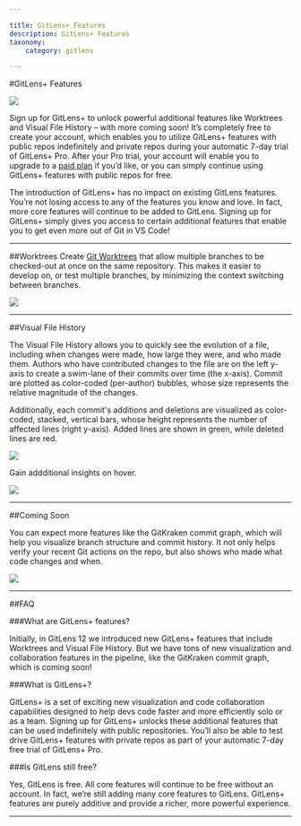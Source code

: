 ```yaml
---

title: GitLens+ Features
description: GitLens+ Features
taxonomy:
    category: gitlens

---
```



#GitLens+ Features

<img src="/img/documentation/gitlens/gl-graphic-image.png" class="img-bordered img-responsive center">


Sign up for GitLens+ to unlock powerful additional features like Worktrees and Visual File History – with more coming soon! It’s completely free to create your account, which enables you to utilize GitLens+ features with public repos indefinitely and private repos during your automatic 7-day trial of GitLens+ Pro. After your Pro trial, your account will enable you to upgrade to a <a href='https://www.gitkraken.com/gitlens/plus-features#paid-plans' target='_blank'>paid plan</a>  if you’d like, or you can simply continue using GitLens+ features with public repos for free. 

The introduction of GitLens+ has no impact on existing GitLens features. You’re not losing access to any of the features you know and love. In fact, more core features will continue to be added to GitLens. Signing up for GitLens+ simply gives you access to certain additional features that enable you to get even more out of Git in VS Code!


***

##Worktrees
Create <a href="https://www.gitkraken.com/learn/git/git-worktree" target="_blank">Git Worktrees</a> that allow multiple branches to be checked-out at once on the same repository. This makes it easier to develop on, or test multiple branches, by minimizing the context switching between branches.

<img src="/img/documentation/gitlens/worktrees-view.png" class="img-bordered img-responsive center">

***

##Visual File History

The Visual File History allows you to quickly see the evolution of a file, including when changes were made, how large they were, and who made them.
Authors who have contributed changes to the file are on the left y-axis to create a swim-lane of their commits over time (the x-axis). Commit are plotted as color-coded (per-author) bubbles, whose size represents the relative magnitude of the changes.

Additionally, each commit's additions and deletions are visualized as color-coded, stacked, vertical bars, whose height represents the number of affected lines (right y-axis). Added lines are shown in green, while deleted lines are red.

<img src="/img/documentation/gitlens/visual-file-history.png" class="img-bordered img-responsive center">

Gain addditional insights on hover.

<img src="/img/documentation/gitlens/visual-file-history-hover.png" class="img-bordered img-responsive center">

***


##Coming Soon

You can expect more features like the GitKraken commit graph, which will help you visualize branch structure and commit history. It not only helps verify your recent Git actions on the repo, but also shows who made what code changes and when.

<img src="/img/documentation/gitlens/coming-soon-gk-graph.png" class="img-bordered img-responsive center">

***

##FAQ

###What are GitLens+ features?

Initially, in GitLens 12 we introduced new GitLens+ features that include Worktrees and Visual File History. But we have tons of new visualization and collaboration features in the pipeline, like the GitKraken commit graph, which is coming soon!

###What is GitLens+?

GitLens+ is a set of exciting new visualization and code collaboration capabilities designed to help devs code faster and more efficiently solo or as a team. Signing up for GitLens+ unlocks these additional features that can be used indefinitely with public repositories. You’ll also be able to test drive GitLens+ features with private repos as part of your automatic 7-day free trial of GitLens+ Pro.

###Is GitLens still free?

Yes, GitLens is free. All core features will continue to be free without an account. In fact, we’re still adding many core features to GitLens. GitLens+ features are purely additive and provide a richer, more powerful experience.

***
